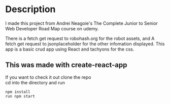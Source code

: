 # Description

I made this project from Andrei Neagoie's The Complete Junior to Senior Web Developer Road Map course on udemy.

There is a fetch get request to robohash.org for the robot assets, and A fetch get request to jsonplaceholder for the other infomation displayed. This app is a basic crud app using React and tachyons for the css.

## This was made with create-react-app

If you want to check it out clone the repo \
cd into the directory and run
```
npm install
run npm start
```

